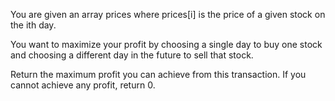 You are given an array prices where prices[i] is the price of a given stock on the ith day.


You want to maximize your profit by choosing a single day to buy one stock and choosing a different day in the future to sell that stock.


Return the maximum profit you can achieve from this transaction. If you cannot achieve any profit, return 0.
